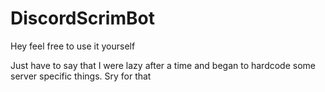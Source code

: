 # DiscordScrimBot
Hey feel free to use it yourself

Just have to say that I were lazy after a time and began to hardcode some server specific things. Sry for that
